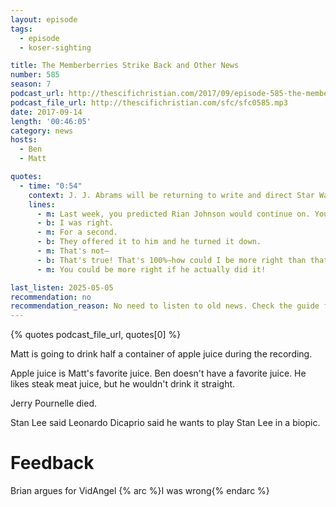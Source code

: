 ```yaml
---
layout: episode
tags:
  - episode
  - koser-sighting

title: The Memberberries Strike Back and Other News
number: 585
season: 7
podcast_url: http://thescifichristian.com/2017/09/episode-585-the-memberberries-strike-back-and-other-news/
podcast_file_url: http://thescifichristian.com/sfc/sfc0585.mp3
date: 2017-09-14
length: '00:46:05'
category: news
hosts:
  - Ben
  - Matt

quotes:
  - time: "0:54"
    context: J. J. Abrams will be returning to write and direct Star Wars Episode IX
    lines:
      - m: Last week, you predicted Rian Johnson would continue on. You even posted a Facebook Live bragging that you thought you were right. But guess what?
      - b: I was right.
      - m: For a second.
      - b: They offered it to him and he turned it down.
      - m: That's not—
      - b: That's true! That's 100%—how could I be more right than that?
      - m: You could be more right if he actually did it!

last_listen: 2025-05-05
recommendation: no
recommendation_reason: No need to listen to old news. Check the guide for what's interesting in hindsight.
---
```


{% quotes podcast_file_url, quotes[0] %}

Matt is going to drink half a container of apple juice during the recording.

Apple juice is Matt's favorite juice. Ben doesn't have a favorite juice. He likes steak meat juice, but he wouldn't drink it straight.

Jerry Pournelle died.

Stan Lee said Leonardo Dicaprio said he wants to play Stan Lee in a biopic.

# Feedback
Brian argues for VidAngel {% arc  %}I was wrong{% endarc %}